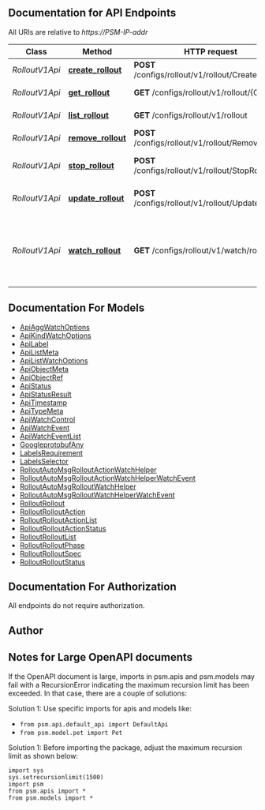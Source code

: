 
## Documentation for API Endpoints

All URIs are relative to *https://PSM-IP-addr*

Class | Method | HTTP request | Description
------------ | ------------- | ------------- | -------------
*RolloutV1Api* | [**create_rollout**](../../../../pensando_ent/docs/RolloutV1Api.md#create_rollout) | **POST** /configs/rollout/v1/rollout/CreateRollout | Start Rollout operation
*RolloutV1Api* | [**get_rollout**](../../../../pensando_ent/docs/RolloutV1Api.md#get_rollout) | **GET** /configs/rollout/v1/rollout/{O.Name} | Get Rollout object
*RolloutV1Api* | [**list_rollout**](../../../../pensando_ent/docs/RolloutV1Api.md#list_rollout) | **GET** /configs/rollout/v1/rollout | List Rollout objects
*RolloutV1Api* | [**remove_rollout**](../../../../pensando_ent/docs/RolloutV1Api.md#remove_rollout) | **POST** /configs/rollout/v1/rollout/RemoveRollout | Remove a Rollout
*RolloutV1Api* | [**stop_rollout**](../../../../pensando_ent/docs/RolloutV1Api.md#stop_rollout) | **POST** /configs/rollout/v1/rollout/StopRollout | Stop a Rollout operation
*RolloutV1Api* | [**update_rollout**](../../../../pensando_ent/docs/RolloutV1Api.md#update_rollout) | **POST** /configs/rollout/v1/rollout/UpdateRollout | Update Rollout configuration
*RolloutV1Api* | [**watch_rollout**](../../../../pensando_ent/docs/RolloutV1Api.md#watch_rollout) | **GET** /configs/rollout/v1/watch/rollout | Watch Rollout objects. Supports WebSockets or HTTP long poll


## Documentation For Models

 - [ApiAggWatchOptions](../../../docs/ApiAggWatchOptions.md)
 - [ApiKindWatchOptions](../../../docs/ApiKindWatchOptions.md)
 - [ApiLabel](../../../docs/ApiLabel.md)
 - [ApiListMeta](../../../docs/ApiListMeta.md)
 - [ApiListWatchOptions](../../../docs/ApiListWatchOptions.md)
 - [ApiObjectMeta](../../../docs/ApiObjectMeta.md)
 - [ApiObjectRef](../../../docs/ApiObjectRef.md)
 - [ApiStatus](../../../docs/ApiStatus.md)
 - [ApiStatusResult](../../../docs/ApiStatusResult.md)
 - [ApiTimestamp](../../../docs/ApiTimestamp.md)
 - [ApiTypeMeta](../../../docs/ApiTypeMeta.md)
 - [ApiWatchControl](../../../docs/ApiWatchControl.md)
 - [ApiWatchEvent](../../../docs/ApiWatchEvent.md)
 - [ApiWatchEventList](../../../docs/ApiWatchEventList.md)
 - [GoogleprotobufAny](../../../docs/GoogleprotobufAny.md)
 - [LabelsRequirement](../../../docs/LabelsRequirement.md)
 - [LabelsSelector](../../../docs/LabelsSelector.md)
 - [RolloutAutoMsgRolloutActionWatchHelper](../../../docs/RolloutAutoMsgRolloutActionWatchHelper.md)
 - [RolloutAutoMsgRolloutActionWatchHelperWatchEvent](../../../docs/RolloutAutoMsgRolloutActionWatchHelperWatchEvent.md)
 - [RolloutAutoMsgRolloutWatchHelper](../../../docs/RolloutAutoMsgRolloutWatchHelper.md)
 - [RolloutAutoMsgRolloutWatchHelperWatchEvent](../../../docs/RolloutAutoMsgRolloutWatchHelperWatchEvent.md)
 - [RolloutRollout](../../../docs/RolloutRollout.md)
 - [RolloutRolloutAction](../../../docs/RolloutRolloutAction.md)
 - [RolloutRolloutActionList](../../../docs/RolloutRolloutActionList.md)
 - [RolloutRolloutActionStatus](../../../docs/RolloutRolloutActionStatus.md)
 - [RolloutRolloutList](../../../docs/RolloutRolloutList.md)
 - [RolloutRolloutPhase](../../../docs/RolloutRolloutPhase.md)
 - [RolloutRolloutSpec](../../../docs/RolloutRolloutSpec.md)
 - [RolloutRolloutStatus](../../../docs/RolloutRolloutStatus.md)


## Documentation For Authorization

 All endpoints do not require authorization.

## Author




## Notes for Large OpenAPI documents
If the OpenAPI document is large, imports in psm.apis and psm.models may fail with a
RecursionError indicating the maximum recursion limit has been exceeded. In that case, there are a couple of solutions:

Solution 1:
Use specific imports for apis and models like:
- `from psm.api.default_api import DefaultApi`
- `from psm.model.pet import Pet`

Solution 1:
Before importing the package, adjust the maximum recursion limit as shown below:
```
import sys
sys.setrecursionlimit(1500)
import psm
from psm.apis import *
from psm.models import *
```
